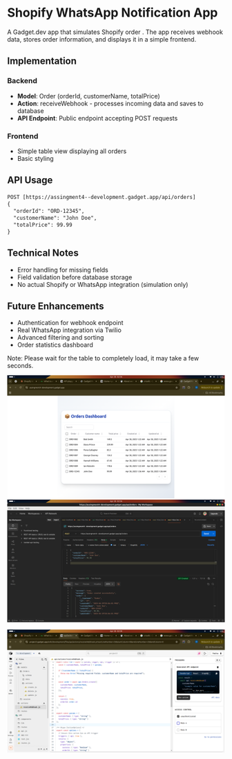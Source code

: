# Shopify WhatsApp Notification App

A Gadget.dev app that simulates Shopify order . The app receives webhook data, stores order information, and displays it in a simple frontend.

## Implementation

### Backend
- **Model**: Order (orderId, customerName, totalPrice)
- **Action**: receiveWebhook - processes incoming data and saves to database
- **API Endpoint**: Public endpoint accepting POST requests

### Frontend
- Simple table view displaying all orders
- Basic styling

## API Usage

```
POST [https://assingment4--development.gadget.app/api/orders]
{
  "orderId": "ORD-12345",
  "customerName": "John Doe",
  "totalPrice": 99.99
}
```

## Technical Notes
- Error handling for missing fields
- Field validation before database storage
- No actual Shopify or WhatsApp integration (simulation only)

## Future Enhancements
- Authentication for webhook endpoint
- Real WhatsApp integration via Twilio
- Advanced filtering and sorting
- Order statistics dashboard

Note: Please wait for the table to completely load, it may take a few seconds.

![Dashboard View](./assets/dashboard.png "Orders Dashboard")
![Dashboard View](./assets/postman.png "Orders Dashboard")

![Dashboard View](./assets/app.png "Orders Dashboard")


